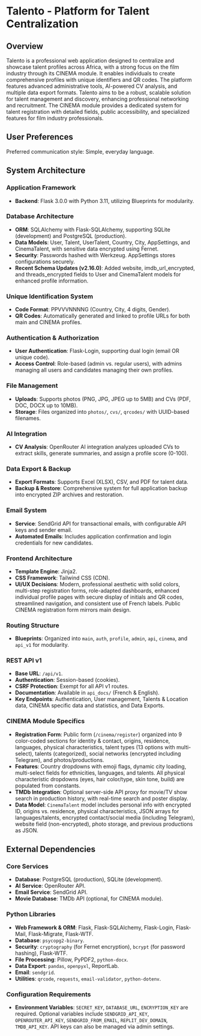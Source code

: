 # Talento - Platform for Talent Centralization

## Overview
Talento is a professional web application designed to centralize and showcase talent profiles across Africa, with a strong focus on the film industry through its CINEMA module. It enables individuals to create comprehensive profiles with unique identifiers and QR codes. The platform features advanced administrative tools, AI-powered CV analysis, and multiple data export formats. Talento aims to be a robust, scalable solution for talent management and discovery, enhancing professional networking and recruitment. The CINEMA module provides a dedicated system for talent registration with detailed fields, public accessibility, and specialized features for film industry professionals.

## User Preferences
Preferred communication style: Simple, everyday language.

## System Architecture

### Application Framework
- **Backend**: Flask 3.0.0 with Python 3.11, utilizing Blueprints for modularity.

### Database Architecture
- **ORM**: SQLAlchemy with Flask-SQLAlchemy, supporting SQLite (development) and PostgreSQL (production).
- **Data Models**: User, Talent, UserTalent, Country, City, AppSettings, and CinemaTalent, with sensitive data encrypted using Fernet.
- **Security**: Passwords hashed with Werkzeug. AppSettings stores configurations securely.
- **Recent Schema Updates (v2.16.0)**: Added website, imdb_url_encrypted, and threads_encrypted fields to User and CinemaTalent models for enhanced profile information.

### Unique Identification System
- **Code Format**: PPVVVNNNNG (Country, City, 4 digits, Gender).
- **QR Codes**: Automatically generated and linked to profile URLs for both main and CINEMA profiles.

### Authentication & Authorization
- **User Authentication**: Flask-Login, supporting dual login (email OR unique code).
- **Access Control**: Role-based (admin vs. regular users), with admins managing all users and candidates managing their own profiles.

### File Management
- **Uploads**: Supports photos (PNG, JPG, JPEG up to 5MB) and CVs (PDF, DOC, DOCX up to 10MB).
- **Storage**: Files organized into `photos/`, `cvs/`, `qrcodes/` with UUID-based filenames.

### AI Integration
- **CV Analysis**: OpenRouter AI integration analyzes uploaded CVs to extract skills, generate summaries, and assign a profile score (0-100).

### Data Export & Backup
- **Export Formats**: Supports Excel (XLSX), CSV, and PDF for talent data.
- **Backup & Restore**: Comprehensive system for full application backup into encrypted ZIP archives and restoration.

### Email System
- **Service**: SendGrid API for transactional emails, with configurable API keys and sender email.
- **Automated Emails**: Includes application confirmation and login credentials for new candidates.

### Frontend Architecture
- **Template Engine**: Jinja2.
- **CSS Framework**: Tailwind CSS (CDN).
- **UI/UX Decisions**: Modern, professional aesthetic with solid colors, multi-step registration forms, role-adapted dashboards, enhanced individual profile pages with secure display of initials and QR codes, streamlined navigation, and consistent use of French labels. Public CINEMA registration form mirrors main design.

### Routing Structure
- **Blueprints**: Organized into `main`, `auth`, `profile`, `admin`, `api`, `cinema`, and `api_v1` for modularity.

### REST API v1
- **Base URL**: `/api/v1`.
- **Authentication**: Session-based (cookies).
- **CSRF Protection**: Exempt for all API v1 routes.
- **Documentation**: Available in `api_docs/` (French & English).
- **Key Endpoints**: Authentication, User management, Talents & Location data, CINEMA specific data and statistics, and Data Exports.

### CINEMA Module Specifics
- **Registration Form**: Public form (`/cinema/register`) organized into 9 color-coded sections for identity & contact, origins, residence, languages, physical characteristics, talent types (13 options with multi-select), talents (categorized), social networks (encrypted including Telegram), and photos/productions.
- **Features**: Country dropdowns with emoji flags, dynamic city loading, multi-select fields for ethnicities, languages, and talents. All physical characteristic dropdowns (eyes, hair color/type, skin tone, build) are populated from constants.
- **TMDb Integration**: Optional server-side API proxy for movie/TV show search in production history, with real-time search and poster display.
- **Data Model**: `CinemaTalent` model includes personal info with encrypted ID, origins vs. residence, physical characteristics, JSON arrays for languages/talents, encrypted contact/social media (including Telegram), website field (non-encrypted), photo storage, and previous productions as JSON.

## External Dependencies

### Core Services
- **Database**: PostgreSQL (production), SQLite (development).
- **AI Service**: OpenRouter API.
- **Email Service**: SendGrid API.
- **Movie Database**: TMDb API (optional, for CINEMA module).

### Python Libraries
- **Web Framework & ORM**: Flask, Flask-SQLAlchemy, Flask-Login, Flask-Mail, Flask-Migrate, Flask-WTF.
- **Database**: `psycopg2-binary`.
- **Security**: `cryptography` (for Fernet encryption), `bcrypt` (for password hashing), Flask-WTF.
- **File Processing**: Pillow, PyPDF2, `python-docx`.
- **Data Export**: `pandas`, `openpyxl`, ReportLab.
- **Email**: `sendgrid`.
- **Utilities**: `qrcode`, `requests`, `email-validator`, `python-dotenv`.

### Configuration Requirements
- **Environment Variables**: `SECRET_KEY`, `DATABASE_URL`, `ENCRYPTION_KEY` are required. Optional variables include `SENDGRID_API_KEY`, `OPENROUTER_API_KEY`, `SENDGRID_FROM_EMAIL`, `REPLIT_DEV_DOMAIN`, `TMDB_API_KEY`. API keys can also be managed via admin settings.